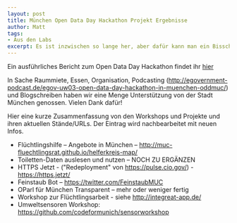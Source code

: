 ```yaml
---
layout: post
title: München Open Data Day Hackathon Projekt Ergebnisse
author: Matt
tags:
- Aus den Labs
excerpt: Es ist inzwischen so lange her, aber dafür kann man ein Bisschen mehr über die damals entstandene Projekte erzählen
---
```


Ein ausführliches Bericht zum Open Data Day Hackathon findet ihr [hier](https://www.it-muenchen-blog.de/index.php/nachbericht-open-data-hackathon-muenchen/)

In Sache Raummiete, Essen, Organisation, Podcasting (http://egovernment-podcast.de/egov-uw03-open-data-day-hackathon-in-muenchen-oddmuc/) und Blogschreiben haben wir eine Menge Unterstützung von der Stadt München genossen. Vielen Dank dafür!

Hier eine kurze Zusammenfassung von den Workshops und Projekte und ihren aktuellen Stände/URLs. Der Eintrag wird nachbearbeitet mit neuen Infos.

* Flüchtlingshilfe – Angebote in München – http://muc-fluechtlingsrat.github.io/helferkreis-map/
* Toiletten-Daten auslesen und nutzen – NOCH ZU ERGÄNZEN
* HTTPS Jetzt - ("Redeployment" von https://pulse.cio.gov/) - https://https.jetzt/
* Feinstaub Bot – https://twitter.com/FeinstaubMUC
* OParl für München Transparent – mehr oder weniger fertig
* Workshop zur Flüchtlingsarbeit - siehe http://integreat-app.de/
* Umweltsensoren Workshop: https://github.com/codeformunich/sensorworkshop
